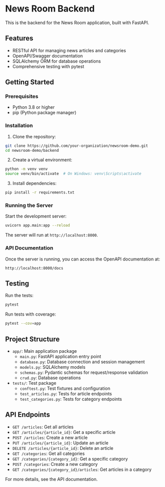 # News Room Backend

This is the backend for the News Room application, built with FastAPI.

## Features

- RESTful API for managing news articles and categories
- OpenAPI/Swagger documentation
- SQLAlchemy ORM for database operations
- Comprehensive testing with pytest

## Getting Started

### Prerequisites

- Python 3.8 or higher
- pip (Python package manager)

### Installation

1. Clone the repository:

```bash
git clone https://github.com/your-organization/newsroom-demo.git
cd newsroom-demo/backend
```

2. Create a virtual environment:

```bash
python -m venv venv
source venv/bin/activate  # On Windows: venv\Scripts\activate
```

3. Install dependencies:

```bash
pip install -r requirements.txt
```

### Running the Server

Start the development server:

```bash
uvicorn app.main:app --reload
```

The server will run at `http://localhost:8000`.

### API Documentation

Once the server is running, you can access the OpenAPI documentation at:

```
http://localhost:8000/docs
```

## Testing

Run the tests:

```bash
pytest
```

Run tests with coverage:

```bash
pytest --cov=app
```

## Project Structure

- `app/`: Main application package
  - `main.py`: FastAPI application entry point
  - `database.py`: Database connection and session management
  - `models.py`: SQLAlchemy models
  - `schemas.py`: Pydantic schemas for request/response validation
  - `crud.py`: Database operations
- `tests/`: Test package
  - `conftest.py`: Test fixtures and configuration
  - `test_articles.py`: Tests for article endpoints
  - `test_categories.py`: Tests for category endpoints

## API Endpoints

- `GET /articles`: Get all articles
- `GET /articles/{article_id}`: Get a specific article
- `POST /articles`: Create a new article
- `PUT /articles/{article_id}`: Update an article
- `DELETE /articles/{article_id}`: Delete an article
- `GET /categories`: Get all categories
- `GET /categories/{category_id}`: Get a specific category
- `POST /categories`: Create a new category
- `GET /categories/{category_id}/articles`: Get articles in a category

For more details, see the API documentation.

